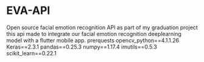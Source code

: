 # EVA-API
Open source facial emotion recognition API
as part of my graduation project this api made to integrate our facial emotion recognition deeplearning model with a flutter mobile app.
prerquests 
opencv_python==4.1.1.26
Keras==2.3.1
pandas==0.25.3
numpy==1.17.4
imutils==0.5.3
scikit_learn==0.22.1
